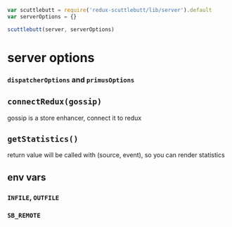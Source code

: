 
```js
var scuttlebutt = require('redux-scuttlebutt/lib/server').default
var serverOptions = {}

scuttlebutt(server, serverOptions)
```

# server options

### `dispatcherOptions` and `primusOptions`

## `connectRedux(gossip)`

gossip is a store enhancer, connect it to redux

## `getStatistics()`

return value will be called with (source, event), so you can render statistics

## env vars

### `INFILE`, `OUTFILE`

### `SB_REMOTE`
